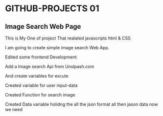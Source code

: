 # GITHUB-PROJECTS 01
## Image Search Web Page

This is My One of project That realated javascripts html & CSS

I am going to create simple image search Web App.

Edited some frontend Development.

Add a Image search Api from Unslpash.com

And create variables for excute

Created variable for user input-data

Created  Function for search image

Created Data variable holidng the all the json format all then jason data now we need
